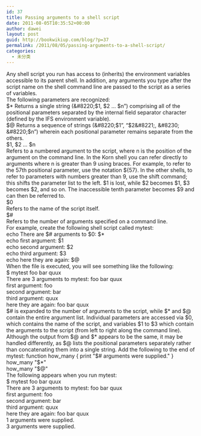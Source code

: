 ```yaml
---
id: 37
title: Passing arguments to a shell script
date: 2011-08-05T10:35:52+00:00
author: dawei
layout: post
guid: http://bookwikiup.com/blog/?p=37
permalink: /2011/08/05/passing-arguments-to-a-shell-script/
categories:
  - 未分类
---
```

Any shell script you run has access to (inherits) the environment variables accessible to its parent shell. In addition, any arguments you type after the script name on the shell command line are passed to the script as a series of variables.  
The following parameters are recognized:  
$*   
Returns a single string (&#8220;$1, $2 &#8230; $n&#8221;) comprising all of the positional parameters separated by the internal field separator character (defined by the IFS environment variable).  
$@   
Returns a sequence of strings (&#8220;$1&#8221;, &#8220;$2&#8221;, &#8230; &#8220;$n&#8221;) wherein each positional parameter remains separate from the others.  
$1, $2 &#8230; $n   
Refers to a numbered argument to the script, where n is the position of the argument on the command line. In the Korn shell you can refer directly to arguments where n is greater than 9 using braces. For example, to refer to the 57th positional parameter, use the notation ${57}. In the other shells, to refer to parameters with numbers greater than 9, use the shift command; this shifts the parameter list to the left. $1 is lost, while $2 becomes $1, $3 becomes $2, and so on. The inaccessible tenth parameter becomes $9 and can then be referred to.  
$0   
Refers to the name of the script itself.  
$#   
Refers to the number of arguments specified on a command line.  
For example, create the following shell script called mytest:   
echo There are $# arguments to $0: $*   
echo first argument: $1   
echo second argument: $2   
echo third argument: $3   
echo here they are again: $@  
When the file is executed, you will see something like the following:   
$ mytest foo bar quux   
There are 3 arguments to mytest: foo bar quux   
first argument: foo   
second argument: bar   
third argument: quux   
here they are again: foo bar quux  
$# is expanded to the number of arguments to the script, while $* and $@ contain the entire argument list. Individual parameters are accessed via $0, which contains the name of the script, and variables $1 to $3 which contain the arguments to the script (from left to right along the command line).  
Although the output from $@ and $* appears to be the same, it may be handled differently, as $@ lists the positional parameters separately rather than concatenating them into a single string. Add the following to the end of mytest:   
function how_many {   
print "$# arguments were supplied."   
}   
how_many "$*"   
how_many "$@"  
The following appears when you run mytest:   
$ mytest foo bar quux   
There are 3 arguments to mytest: foo bar quux   
first argument: foo   
second argument: bar   
third argument: quux   
here they are again: foo bar quux   
1 arguments were supplied.   
3 arguments were supplied.